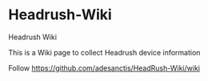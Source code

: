 # Headrush-Wiki
Headrush Wiki

This is a Wiki page to collect Headrush device information

Follow https://github.com/adesanctis/HeadRush-Wiki/wiki
